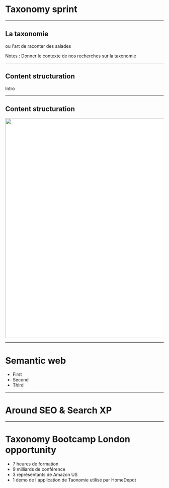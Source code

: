 # Taxonomy sprint

---

<!-- .slide: data-transition="concav" -->
## La taxonomie
ou l'art de raconter des salades 

Notes : Donner le contexte de nos recherches sur la taxonomie

---

<!-- .slide: data-transition="convex" -->
## Content structuration
Intro

---

<!-- .slide: data-transition="convex" -->
## Content structuration

<img src="images/image.png" style="background: white;" width=700 />

---

<!-- .slide: data-transition="convex" -->
# Semantic web

- First
- Second <!-- .element: class="fragment" -->
- Third <!-- .element: class="fragment" -->

---

<!-- .slide: data-transition="convex" -->

# Around SEO & Search XP

---

# Taxonomy Bootcamp London opportunity

- 7 heures de formation <!-- .element: class="fragment" -->
- 9 milliards de conférence <!-- .element: class="fragment" -->
- 3 représentants de Amazon US <!-- .element: class="fragment" -->
- 1 demo de l'application de Taonomie utilisé par HomeDepot <!-- .element: class="fragment" -->
